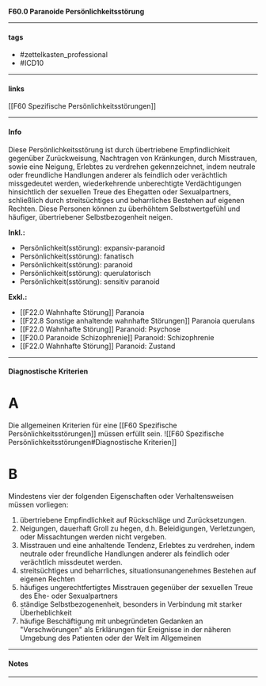 __F60.0 Paranoide Persönlichkeitsstörung__

___________________________________________
#### tags

- #zettelkasten_professional
- #ICD10 
___________________________________________
#### links

[[F60 Spezifische Persönlichkeitsstörungen]]

___________________________________________
#### Info
Diese Persönlichkeitsstörung ist durch übertriebene Empfindlichkeit gegenüber Zurückweisung, Nachtragen von Kränkungen, durch Misstrauen, sowie eine Neigung, Erlebtes zu verdrehen gekennzeichnet, indem neutrale oder freundliche Handlungen anderer als feindlich oder verächtlich missgedeutet werden, wiederkehrende unberechtigte Verdächtigungen hinsichtlich der sexuellen Treue des Ehegatten oder Sexualpartners, schließlich durch streitsüchtiges und beharrliches Bestehen auf eigenen Rechten. Diese Personen können zu überhöhtem Selbstwertgefühl und häufiger, übertriebener Selbstbezogenheit neigen.

__Inkl.:__
- Persönlichkeit(sstörung): expansiv-paranoid  
- Persönlichkeit(sstörung): fanatisch  
- Persönlichkeit(sstörung): paranoid  
- Persönlichkeit(sstörung): querulatorisch  
- Persönlichkeit(sstörung): sensitiv paranoid

__Exkl.:__
- [[F22.0 Wahnhafte Störung]]  Paranoia
- [[F22.8 Sonstige anhaltende wahnhafte Störungen]] Paranoia querulans
- [[F22.0 Wahnhafte Störung]] Paranoid: Psychose
- [[F20.0 Paranoide Schizophrenie]] Paranoid: Schizophrenie 
- [[F22.0 Wahnhafte Störung]] Paranoid: Zustand
___________________________________________
#### Diagnostische Kriterien

# A
Die allgemeinen Kriterien für eine [[F60 Spezifische Persönlichkeitsstörungen]] müssen erfüllt sein.
![[F60 Spezifische Persönlichkeitsstörungen#Diagnostische Kriterien]]

# B
Mindestens vier der folgenden Eigenschaften oder Verhaltensweisen müssen vorliegen:

1. übertriebene Empfindlichkeit auf Rückschläge und Zurücksetzungen.
2. Neigungen, dauerhaft Groll zu hegen, d.h. Beleidigungen, Verletzungen, oder Missachtungen werden nicht vergeben.
3. Misstrauen und eine anhaltende Tendenz, Erlebtes zu verdrehen, indem neutrale oder freundliche Handlungen anderer als feindlich oder verächtlich missdeutet werden.
4. streitsüchtiges und beharrliches, situationsunangenehmes  Bestehen auf eigenen Rechten
5. häufiges ungerechtfertigtes Misstrauen gegenüber der sexuellen Treue des Ehe- oder Sexualpartners
6. ständige Selbstbezogenenheit, besonders in Verbindung mit starker Überheblichkeit
7. häufige Beschäftigung mit unbegründeten Gedanken an "Verschwörungen" als Erklärungen für Ereignisse in der näheren Umgebung des Patienten oder der Welt im Allgemeinen 
___________________________________________
#### Notes

___________________________________________

